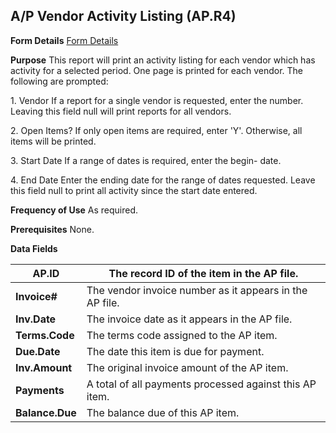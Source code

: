 ## A/P Vendor Activity Listing (AP.R4)
<PageHeader />

**Form Details**
[Form Details](../AP-R4-1/README.md)

**Purpose**
This report will print an activity listing for each vendor which has activity
for a selected period. One page is printed for each vendor. The following are
prompted:


1\. Vendor If a report for a single vendor is requested,
enter the number. Leaving this field null will
print reports for all vendors.


2\. Open Items? If only open items are required, enter 'Y'.
Otherwise, all items will be printed.


3\. Start Date If a range of dates is required, enter the begin-
date.


4\. End Date Enter the ending date for the range of dates
requested. Leave this field null to print all
activity since the start date entered.

**Frequency of Use**
As required.

**Prerequisites**
None.

**Data Fields**

| **AP.ID**       | The record ID of the item in the AP file.               |
| --------------- | ------------------------------------------------------- |
| **Invoice#**    | The vendor invoice number as it appears in the AP file. |
| **Inv.Date**    | The invoice date as it appears in the AP file.          |
| **Terms.Code**  | The terms code assigned to the AP item.                 |
| **Due.Date**    | The date this item is due for payment.                  |
| **Inv.Amount**  | The original invoice amount of the AP item.             |
| **Payments**    | A total of all payments processed against this AP item. |
| **Balance.Due** | The balance due of this AP item.                        |

<badge text= "Version 8.10.57 " vertical="middle" />

<PageFooter />
